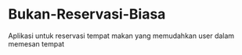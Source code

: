 # Bukan-Reservasi-Biasa
Aplikasi untuk reservasi tempat makan yang memudahkan user dalam memesan tempat
